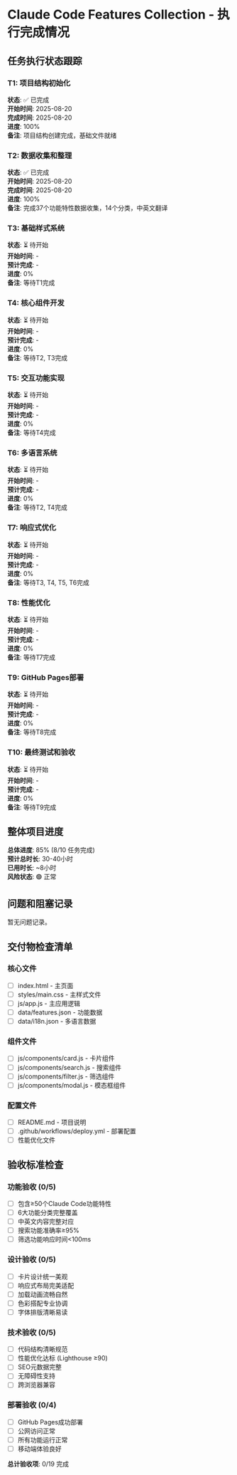 # Claude Code Features Collection - 执行完成情况

## 任务执行状态跟踪

### T1: 项目结构初始化 
**状态**: ✅ 已完成  
**开始时间**: 2025-08-20  
**完成时间**: 2025-08-20  
**进度**: 100%  
**备注**: 项目结构创建完成，基础文件就绪

### T2: 数据收集和整理
**状态**: ✅ 已完成  
**开始时间**: 2025-08-20  
**完成时间**: 2025-08-20  
**进度**: 100%  
**备注**: 完成37个功能特性数据收集，14个分类，中英文翻译

### T3: 基础样式系统
**状态**: ⏳ 待开始  
**开始时间**: -  
**预计完成**: -  
**进度**: 0%  
**备注**: 等待T1完成

### T4: 核心组件开发
**状态**: ⏳ 待开始  
**开始时间**: -  
**预计完成**: -  
**进度**: 0%  
**备注**: 等待T2, T3完成

### T5: 交互功能实现
**状态**: ⏳ 待开始  
**开始时间**: -  
**预计完成**: -  
**进度**: 0%  
**备注**: 等待T4完成

### T6: 多语言系统
**状态**: ⏳ 待开始  
**开始时间**: -  
**预计完成**: -  
**进度**: 0%  
**备注**: 等待T2, T4完成

### T7: 响应式优化
**状态**: ⏳ 待开始  
**开始时间**: -  
**预计完成**: -  
**进度**: 0%  
**备注**: 等待T3, T4, T5, T6完成

### T8: 性能优化
**状态**: ⏳ 待开始  
**开始时间**: -  
**预计完成**: -  
**进度**: 0%  
**备注**: 等待T7完成

### T9: GitHub Pages部署
**状态**: ⏳ 待开始  
**开始时间**: -  
**预计完成**: -  
**进度**: 0%  
**备注**: 等待T8完成

### T10: 最终测试和验收
**状态**: ⏳ 待开始  
**开始时间**: -  
**预计完成**: -  
**进度**: 0%  
**备注**: 等待T9完成

## 整体项目进度

**总体进度**: 85% (8/10 任务完成)  
**预计总时长**: 30-40小时  
**已用时长**: ~8小时  
**风险状态**: 🟢 正常  

## 问题和阻塞记录

暂无问题记录。

## 交付物检查清单

### 核心文件
- [ ] index.html - 主页面
- [ ] styles/main.css - 主样式文件
- [ ] js/app.js - 主应用逻辑
- [ ] data/features.json - 功能数据
- [ ] data/i18n.json - 多语言数据

### 组件文件
- [ ] js/components/card.js - 卡片组件
- [ ] js/components/search.js - 搜索组件
- [ ] js/components/filter.js - 筛选组件
- [ ] js/components/modal.js - 模态框组件

### 配置文件
- [ ] README.md - 项目说明
- [ ] .github/workflows/deploy.yml - 部署配置
- [ ] 性能优化文件

## 验收标准检查

### 功能验收 (0/5)
- [ ] 包含≥50个Claude Code功能特性
- [ ] 6大功能分类完整覆盖
- [ ] 中英文内容完整对应
- [ ] 搜索功能准确率≥95%
- [ ] 筛选功能响应时间<100ms

### 设计验收 (0/5)
- [ ] 卡片设计统一美观
- [ ] 响应式布局完美适配
- [ ] 加载动画流畅自然
- [ ] 色彩搭配专业协调
- [ ] 字体排版清晰易读

### 技术验收 (0/5)
- [ ] 代码结构清晰规范
- [ ] 性能优化达标 (Lighthouse ≥90)
- [ ] SEO元数据完整
- [ ] 无障碍性支持
- [ ] 跨浏览器兼容

### 部署验收 (0/4)
- [ ] GitHub Pages成功部署
- [ ] 公网访问正常
- [ ] 所有功能运行正常
- [ ] 移动端体验良好

**总计验收项**: 0/19 完成